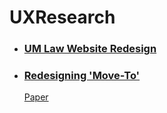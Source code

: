 # UXResearch

* ### [UM Law Website Redesign](https://kikijinqili.github.io/UXResearch/CIM622/UMLawUsabilityReport.pdf)
* ### [Redesigning 'Move-To'](https://kikijinqili.github.io/UXResearch/HCI/redesignMoveTo.png)
    [Paper](https://kikijinqili.github.io/UXResearch/HCI/Redesigning‘MoveTo’-AnEmailTriageFunctionDesigninMobileEmailClient.pdf)